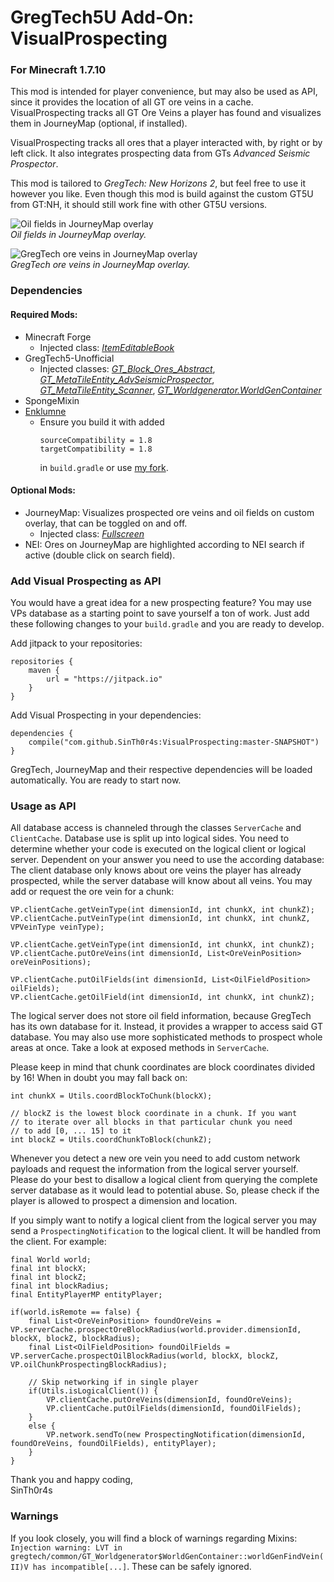 # GregTech5U Add-On: VisualProspecting
### For Minecraft 1.7.10

This mod is intended for player convenience, but may also be used as API, since it provides the location of all GT ore veins in a cache. VisualProspecting tracks all GT Ore Veins a player has found and visualizes them in JourneyMap (optional, if installed).

VisualProspecting tracks all ores that a player interacted with, by right or by left click. It also integrates prospecting data from GTs _Advanced Seismic Prospector_.

This mod is tailored to _GregTech: New Horizons 2_, but feel free to use it however you like. Even though this mod is build against the custom GT5U from GT:NH, it should still work fine with other GT5U versions.

![Oil fields in JourneyMap overlay](https://i.ibb.co/crPhR1X/2021-10-12-15-45-25.png) \
_Oil fields in JourneyMap overlay._

![GregTech ore veins in JourneyMap overlay](https://i.ibb.co/cg7gH0P/2021-10-13-16-32-06.png) \
_GregTech ore veins in JourneyMap overlay._

### Dependencies

#### Required Mods:
 - Minecraft Forge
    - Injected class: [_ItemEditableBook_](https://github.com/SinTh0r4s/VisualProspecting/blob/master/src/main/java/com/sinthoras/visualprospecting/mixins/ItemEditableBookMixin.java)
 - GregTech5-Unofficial
    - Injected classes: [_GT_Block_Ores_Abstract_](https://github.com/SinTh0r4s/VisualProspecting/blob/master/src/main/java/com/sinthoras/visualprospecting/mixins/GT_Block_Ores_AbstractMixin.java), [_GT_MetaTileEntity_AdvSeismicProspector_](https://github.com/SinTh0r4s/VisualProspecting/blob/master/src/main/java/com/sinthoras/visualprospecting/mixins/GT_MetaTileEntity_AdvSeismicProspectorMixin.java), [_GT_MetaTileEntity_Scanner_](https://github.com/SinTh0r4s/VisualProspecting/blob/master/src/main/java/com/sinthoras/visualprospecting/mixins/GT_MetaTileEntity_ScannerMixin.java), [_GT_Worldgenerator.WorldGenContainer_](https://github.com/SinTh0r4s/VisualProspecting/blob/master/src/main/java/com/sinthoras/visualprospecting/mixins/WorldGenContainerMixin.java)
 - SpongeMixin
 - [Enklumne](https://github.com/Hugobros3/Enklume)
    - Ensure you build it with added
      ```
      sourceCompatibility = 1.8
      targetCompatibility = 1.8
      ```
      in `build.gradle` or use [my fork](https://github.com/SinTh0r4s/Enklume).
#### Optional Mods:
 - JourneyMap: Visualizes prospected ore veins and oil fields on custom overlay, that can be toggled on and off.
    - Injected class: [_Fullscreen_](https://github.com/SinTh0r4s/VisualProspecting/blob/master/src/main/java/com/sinthoras/visualprospecting/mixins/journeymap/FullscreenMixin.java)
 - NEI: Ores on JourneyMap are highlighted according to NEI search if active (double click on search field).

### Add Visual Prospecting as API

You would have a great idea for a new prospecting feature? You may use VPs database as a starting point to save yourself a ton of work. Just add these following changes to your `build.gradle` and you are ready to develop.

Add jitpack to your repositories:
```
repositories {
    maven {
        url = "https://jitpack.io"
    }
}
```

Add Visual Prospecting in your dependencies:
```
dependencies {
    compile("com.github.SinTh0r4s:VisualProspecting:master-SNAPSHOT")
}
```

GregTech, JourneyMap and their respective dependencies will be loaded automatically. You are ready to start now.


### Usage as API

All database access is channeled through the classes `ServerCache` and `ClientCache`. Database use is split up into logical sides.
You need to determine whether your code is executed on the logical client or logical server. Dependent on your answer you need to use the according database: The client database only knows about ore veins the player has already prospected, while the server database will know about all veins. You may add or request the ore vein for a chunk:
```
VP.clientCache.getVeinType(int dimensionId, int chunkX, int chunkZ);
VP.clientCache.putVeinType(int dimensionId, int chunkX, int chunkZ, VPVeinType veinType);

VP.clientCache.getVeinType(int dimensionId, int chunkX, int chunkZ);
VP.clientCache.putOreVeins(int dimensionId, List<OreVeinPosition> oreVeinPositions);

VP.clientCache.putOilFields(int dimensionId, List<OilFieldPosition> oilFields);
VP.clientCache.getOilField(int dimensionId, int chunkX, int chunkZ);
```
The logical server does not store oil field information, because GregTech has its own database for it. Instead, it provides a wrapper to access said GT database. You may also use more sophisticated methods to prospect whole areas at once. Take a look at exposed methods in `ServerCache`.

Please keep in mind that chunk coordinates are block coordinates divided by 16! When in doubt you may fall back on:
```
int chunkX = Utils.coordBlockToChunk(blockX);
```
```
// blockZ is the lowest block coordinate in a chunk. If you want 
// to iterate over all blocks in that particular chunk you need
// to add [0, ... 15] to it
int blockZ = Utils.coordChunkToBlock(chunkZ);
```

Whenever you detect a new ore vein you need to add custom network payloads and request the information from the logical server yourself. Please do your best to disallow a logical client from querying the complete server database as it would lead to potential abuse. So, please check if the player is allowed to prospect a dimension and location.

If you simply want to notify a logical client from the logical server you may send a ``ProspectingNotification`` to the logical client. It will be handled from the client. For example:
```
final World world;
final int blockX;
final int blockZ;
final int blockRadius;
final EntityPlayerMP entityPlayer;

if(world.isRemote == false) {
    final List<OreVeinPosition> foundOreVeins = VP.serverCache.prospectOreBlockRadius(world.provider.dimensionId, blockX, blockZ, blockRadius);
    final List<OilFieldPosition> foundOilFields = VP.serverCache.prospectOilBlockRadius(world, blockX, blockZ, VP.oilChunkProspectingBlockRadius);

    // Skip networking if in single player
    if(Utils.isLogicalClient()) {
        VP.clientCache.putOreVeins(dimensionId, foundOreVeins);
        VP.clientCache.putOilFields(dimensionId, foundOilFields);
    }
    else {
        VP.network.sendTo(new ProspectingNotification(dimensionId, foundOreVeins, foundOilFields), entityPlayer);
    }
}
```

Thank you and happy coding,\
SinTh0r4s

### Warnings

If you look closely, you will find a block of warnings regarding Mixins: ``Injection warning: LVT in gregtech/common/GT_Worldgenerator$WorldGenContainer::worldGenFindVein(II)V has incompatible[...]``. These can be safely ignored.